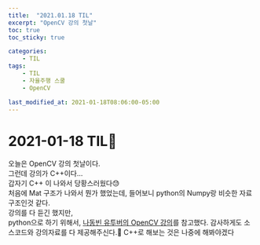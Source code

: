 ```yaml
---
title:  "2021.01.18 TIL"
excerpt: "OpenCV 강의 첫날"
toc: true
toc_sticky: true

categories:
    - TIL
tags:
    - TIL
    - 자율주행 스쿨
    - OpenCV

last_modified_at: 2021-01-18T08:06:00-05:00
---
```


# 2021-01-18 TIL📓
오늘은 OpenCV 강의 첫날이다.\
그런데 강의가 C++이다...\
갑자기 C++ 이 나와서 당황스러웠다😓\
처음에 Mat 구조가 나와서 뭔가 했었는데, 들어보니 python의 Numpy랑 비슷한 자료구조인것 같다.\
강의를 다 듣긴 했지만,\
python으로 하기 위해서, [나동빈 유투버의 OpenCV 강의](https://www.youtube.com/watch?v=V8Lpf3WCZ4g&list=PLRx0vPvlEmdBx9X5xSgcEk4CEbzEiws8C)를 참고했다.
감사하게도 소스코드와 강의자료를 다 제공해주신다.🙏
C++로 해보는 것은 나중에 해봐야겠다
